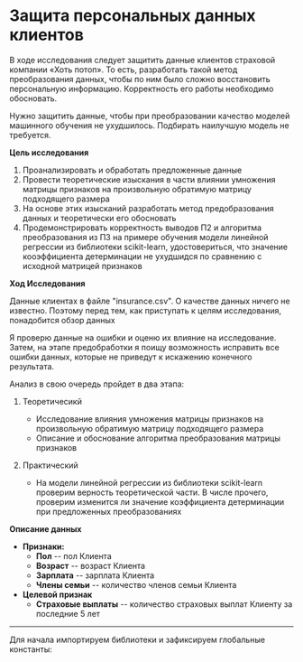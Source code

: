 # Защита персональных данных клиентов

В ходе исследования следует защитить данные клиентов страховой компании «Хоть потоп». То есть, разработать такой метод преобразования данных, чтобы по ним было сложно восстановить персональную информацию. Корректность его работы необходимо обосновать.

Нужно защитить данные, чтобы при преобразовании качество моделей машинного обучения не ухудшилось. Подбирать наилучшую модель не требуется.

**Цель исследования**

1. Проанализировать и обработать предложенные данные
2. Провести теоретические изыскания в части влиянии умножения матрицы признаков на произвольную обратимую матрицу подходящего размера
3. На основе этих изысканий разработать метод предобразования данных и теоретически его обосновать
4. Продемонстрировать корректность выводов П2 и алгоритма преобразования из П3 на примере обучения модели линейной регрессии из библиотеки scikit-learn, удостовериться, что значение кооэффициента детерминации не ухудшидся по сравнению с исходной матрицей признаков

**Ход Исследования**

Данные клиентах в файле "insurance.csv". О качестве данных ничего не известно. Поэтому перед тем, как приступать к целям исследования, понадобится обзор данных

Я проверю данные на ошибки и оценю их влияние на исследование. Затем, на этапе предобработки я поищу возможность исправить все ошибки данных, которые не приведут к искажению конечного результата.

Анализ в свою очередь пройдет в два этапа:

1. Теоретичесикй
    - Исследование влияния умножения матрицы признаков на произвольную обратимую матрицу подходящего размера
    - Описание и обоснование алгоритма преобразования матрицы признаков
    
2. Практический
    - На модели линейной регрессии из библиотеки scikit-learn проверим верность теоретической части. В числе прочего, проверим изменится ли значение коэффициента детерминации при предложенных преобразованиях
    
**Описание данных**

* **Признаки:**
    + **Пол** -- пол Клиента
    + **Возраст** -- возраст Клиента
    + **Зарплата** -- зарплата Клиента
    + **Члены семьи** -- количество членов семьи Клиента
* **Целевой признак**
    + **Страховые выплаты** -- количество страховых выплат Клиенту за последние 5 лет
    
_______________________

Для начала импортируем библиотеки и зафиксируем глобальные константы:

